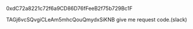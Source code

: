 0xdC72a8221c72f6a9CD86D76fFeeB2f75b729Bc1F 


TAGj6vcSQvgiCLeAm5mhcQouQmydxSiKNB 
give me request code.(slack)
